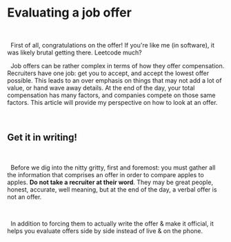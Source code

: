 # Evaluating a job offer

&nbsp;

  First of all, congratulations on the offer! If you're like me (in software), it was likely brutal getting there. Leetcode much?

  Job offers can be rather complex in terms of how they offer compensation. Recruiters have one job: get you to accept, and accept the lowest offer possible. This leads to an over emphasis on things that may not add a lot of value, or hand wave away details. At the end of the day, your total compensation has many factors, and companies compete on those same factors. This article will provide my perspective on how to look at an offer.

&nbsp;

## Get it in writing!

&nbsp;

  Before we dig into the nitty gritty, first and foremost: you must gather all the information that comprises an offer in order to compare apples to apples. **Do not take a recruiter at their word**. They may be great people, honest, accurate, well meaning, but at the end of the day, a verbal offer is not an offer.

&nbsp;

  In addition to forcing them to actually write the offer & make it official, it helps you evaluate offers side by side instead of live & on the phone. 